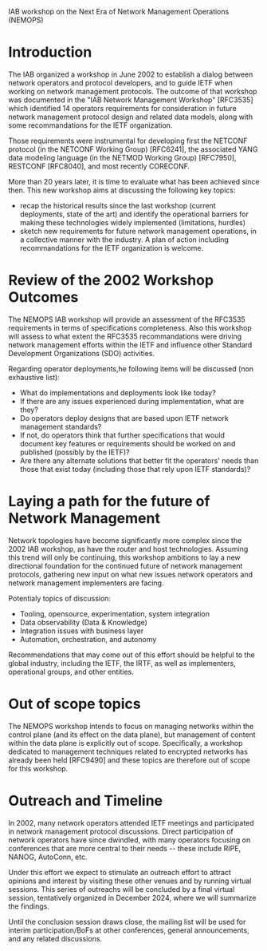 IAB workshop on the Next Era of Network Management Operations  (NEMOPS)

# Introduction

The IAB organized a workshop in June 2002 to establish a
dialog between network operators and protocol developers, and to guide
IETF when working on network management protocols. The
outcome of that workshop was documented in the "IAB Network Management
Workshop" [RFC3535] which identified 14 operators requirements for consideration 
in future network management protocol design and related data models, along with some 
recommandations for the IETF organization.

Those requirements were instrumental for developing first the NETCONF
protocol (in the NETCONF Working Group) [RFC6241], the associated YANG
data modeling language (in the NETMOD Working Group) [RFC7950], 
RESTCONF [RFC8040], and most recently CORECONF.

More than 20 years later, it is time to evaluate what has been achieved since
then. This new workshop aims at discussing the following key topics:

- recap the historical results since the last workshop (current deployments, state of the art) and identify the operational barriers for making these technologies widely implemented (limitations, hurdles)
- sketch new requirements for future network management operations, in a collective manner with the industry. A plan of action including recommandations for the IETF organization is welcome.

# Review of the 2002 Workshop Outcomes

The NEMOPS IAB workshop will provide an assessment of the RFC3535 requirements in terms of specifications completeness. Also this workshop will assess to what extent the RFC3535 recommandations were driving network management efforts within the IETF and influence other Standard Development Organizations (SDO) activities. 

Regarding operator deployments,he following items will be discussed (non exhaustive list):
- What do implementations and deployments look like today?
- If there are any issues experienced during implementation, what are they?
- Do operators deploy designs that are based upon IETF network management standards?
- If not, do operators think that further specifications that would document key features or
requirements should be worked on and published (possibly by the IETF)? 
- Are there any alternate solutions that better fit the operators' needs than those that exist today (including those that rely upon IETF standards)? 

# Laying a path for the future of Network Management

Network topologies have become significantly more complex since the
2002 IAB workshop, as have the router and host technologies. 
Assuming this trend will only be continuing, this workshop ambitions 
to lay a new directional foundation for the continued
future of network management protocols, gathering new input on 
what new issues network operators and network management implementers are facing.

Potentialy topics of discussion:
- Tooling, opensource, experimentation, system integration
- Data observability (Data & Knowledge)
- Integration issues with business layer
- Automation, orchestration, and autonomy 

Recommendations that may come out of this effort should be helpful 
to the global industry, including the IETF, the IRTF, as well as
implementers, operational groups, and other entities.

# Out of scope topics

The NEMOPS workshop intends to focus on managing networks within the control
plane (and its effect on the data plane), but management of content
within the data plane is explicitly out of scope.  Specifically, a
workshop dedicated to management techniques related to encrypted
networks has already been held [RFC9490] and these topics are therefore out of
scope for this workshop.

# Outreach and Timeline

In 2002, many network operators attended IETF meetings and
participated in network management protocol discussions. Direct
participation of network operators have since dwindled, with many
operators focusing on conferences that are more central to their
needs -- these include RIPE, NANOG, AutoConn, etc.

Under this effort we expect to stimulate an outreach effort to
attract opinions and interest by visiting these other venues and by running 
virtual sessions. This series of outreachs will be concluded by a final virtual session, tentatively organized in December 2024, where we will summarize the findings. 

Until the conclusion session draws close, the mailing list will be used for interim participation/BoFs at
other conferences, general announcements, and any related discussions.


